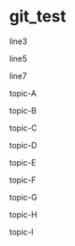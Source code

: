 # git_test

line3

line5

line7

topic-A

topic-B

topic-C

topic-D

topic-E

topic-F

topic-G

topic-H

topic-I